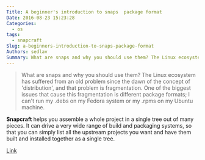 ```yaml
---
Title: A beginner's introduction to snaps  package format
Date: 2016-08-23 15:23:28
Categories:
  - os
tags:
  - snapcraft
Slug: a-beginners-introduction-to-snaps-package-format
Authors: sedlav
Summary: What are snaps and why you should use them? The Linux ecosystem has suffered from an old problem since the dawn of the concept of 'distribution', an
---
```


> What are snaps and why you should use them? The Linux ecosystem has suffered from an old problem since the dawn of the concept of 'distribution', and that problem is fragmentation. One of the biggest issues that cause this fragmentation is different package formats; I can't run my .debs on my Fedora system or my .rpms on my Ubuntu machine.

**Snapcraft** helps you assemble a whole project in a single tree out of many pieces. It can drive a very wide range of build and packaging systems, so that you can simply list all the upstream projects you want and have them built and installed together as a single tree.

[Link](https://linuxconfig.org/a-beginner-s-introduction-to-snaps-the-universal-linux-package-format)
